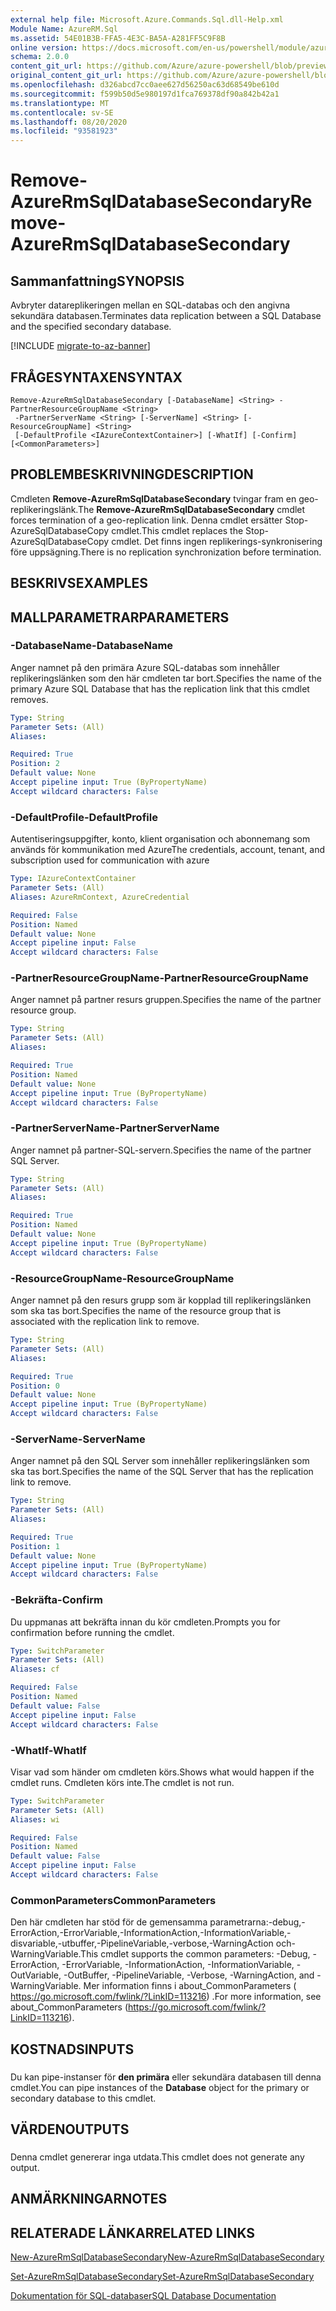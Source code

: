 ```yaml
---
external help file: Microsoft.Azure.Commands.Sql.dll-Help.xml
Module Name: AzureRM.Sql
ms.assetid: 54E01B3B-FFA5-4E3C-BA5A-A281FF5C9F8B
online version: https://docs.microsoft.com/en-us/powershell/module/azurerm.sql/remove-azurermsqldatabasesecondary
schema: 2.0.0
content_git_url: https://github.com/Azure/azure-powershell/blob/preview/src/ResourceManager/Sql/Commands.Sql/help/Remove-AzureRmSqlDatabaseSecondary.md
original_content_git_url: https://github.com/Azure/azure-powershell/blob/preview/src/ResourceManager/Sql/Commands.Sql/help/Remove-AzureRmSqlDatabaseSecondary.md
ms.openlocfilehash: d326abcd7cc0aee627d56250ac63d68549be610d
ms.sourcegitcommit: f599b50d5e980197d1fca769378df90a842b42a1
ms.translationtype: MT
ms.contentlocale: sv-SE
ms.lasthandoff: 08/20/2020
ms.locfileid: "93581923"
---
```

# <span data-ttu-id="dea7c-101">Remove-AzureRmSqlDatabaseSecondary</span><span class="sxs-lookup"><span data-stu-id="dea7c-101">Remove-AzureRmSqlDatabaseSecondary</span></span>

## <span data-ttu-id="dea7c-102">Sammanfattning</span><span class="sxs-lookup"><span data-stu-id="dea7c-102">SYNOPSIS</span></span>
<span data-ttu-id="dea7c-103">Avbryter datareplikeringen mellan en SQL-databas och den angivna sekundära databasen.</span><span class="sxs-lookup"><span data-stu-id="dea7c-103">Terminates data replication between a SQL Database and the specified secondary database.</span></span>

[!INCLUDE [migrate-to-az-banner](../../includes/migrate-to-az-banner.md)]

## <span data-ttu-id="dea7c-104">FRÅGESYNTAXEN</span><span class="sxs-lookup"><span data-stu-id="dea7c-104">SYNTAX</span></span>

```
Remove-AzureRmSqlDatabaseSecondary [-DatabaseName] <String> -PartnerResourceGroupName <String>
 -PartnerServerName <String> [-ServerName] <String> [-ResourceGroupName] <String>
 [-DefaultProfile <IAzureContextContainer>] [-WhatIf] [-Confirm] [<CommonParameters>]
```

## <span data-ttu-id="dea7c-105">PROBLEMBESKRIVNING</span><span class="sxs-lookup"><span data-stu-id="dea7c-105">DESCRIPTION</span></span>
<span data-ttu-id="dea7c-106">Cmdleten **Remove-AzureRmSqlDatabaseSecondary** tvingar fram en geo-replikeringslänk.</span><span class="sxs-lookup"><span data-stu-id="dea7c-106">The **Remove-AzureRmSqlDatabaseSecondary** cmdlet forces termination of a geo-replication link.</span></span>
<span data-ttu-id="dea7c-107">Denna cmdlet ersätter Stop-AzureSqlDatabaseCopy cmdlet.</span><span class="sxs-lookup"><span data-stu-id="dea7c-107">This cmdlet replaces the Stop-AzureSqlDatabaseCopy cmdlet.</span></span>
<span data-ttu-id="dea7c-108">Det finns ingen replikerings-synkronisering före uppsägning.</span><span class="sxs-lookup"><span data-stu-id="dea7c-108">There is no replication synchronization before termination.</span></span>

## <span data-ttu-id="dea7c-109">BESKRIVS</span><span class="sxs-lookup"><span data-stu-id="dea7c-109">EXAMPLES</span></span>

## <span data-ttu-id="dea7c-110">MALLPARAMETRAR</span><span class="sxs-lookup"><span data-stu-id="dea7c-110">PARAMETERS</span></span>

### <span data-ttu-id="dea7c-111">-DatabaseName</span><span class="sxs-lookup"><span data-stu-id="dea7c-111">-DatabaseName</span></span>
<span data-ttu-id="dea7c-112">Anger namnet på den primära Azure SQL-databas som innehåller replikeringslänken som den här cmdleten tar bort.</span><span class="sxs-lookup"><span data-stu-id="dea7c-112">Specifies the name of the primary Azure SQL Database that has the replication link that this cmdlet removes.</span></span>

```yaml
Type: String
Parameter Sets: (All)
Aliases:

Required: True
Position: 2
Default value: None
Accept pipeline input: True (ByPropertyName)
Accept wildcard characters: False
```

### <span data-ttu-id="dea7c-113">-DefaultProfile</span><span class="sxs-lookup"><span data-stu-id="dea7c-113">-DefaultProfile</span></span>
<span data-ttu-id="dea7c-114">Autentiseringsuppgifter, konto, klient organisation och abonnemang som används för kommunikation med Azure</span><span class="sxs-lookup"><span data-stu-id="dea7c-114">The credentials, account, tenant, and subscription used for communication with azure</span></span>

```yaml
Type: IAzureContextContainer
Parameter Sets: (All)
Aliases: AzureRmContext, AzureCredential

Required: False
Position: Named
Default value: None
Accept pipeline input: False
Accept wildcard characters: False
```

### <span data-ttu-id="dea7c-115">-PartnerResourceGroupName</span><span class="sxs-lookup"><span data-stu-id="dea7c-115">-PartnerResourceGroupName</span></span>
<span data-ttu-id="dea7c-116">Anger namnet på partner resurs gruppen.</span><span class="sxs-lookup"><span data-stu-id="dea7c-116">Specifies the name of the partner  resource group.</span></span>

```yaml
Type: String
Parameter Sets: (All)
Aliases:

Required: True
Position: Named
Default value: None
Accept pipeline input: True (ByPropertyName)
Accept wildcard characters: False
```

### <span data-ttu-id="dea7c-117">-PartnerServerName</span><span class="sxs-lookup"><span data-stu-id="dea7c-117">-PartnerServerName</span></span>
<span data-ttu-id="dea7c-118">Anger namnet på partner-SQL-servern.</span><span class="sxs-lookup"><span data-stu-id="dea7c-118">Specifies the name of the partner SQL Server.</span></span>

```yaml
Type: String
Parameter Sets: (All)
Aliases:

Required: True
Position: Named
Default value: None
Accept pipeline input: True (ByPropertyName)
Accept wildcard characters: False
```

### <span data-ttu-id="dea7c-119">-ResourceGroupName</span><span class="sxs-lookup"><span data-stu-id="dea7c-119">-ResourceGroupName</span></span>
<span data-ttu-id="dea7c-120">Anger namnet på den resurs grupp som är kopplad till replikeringslänken som ska tas bort.</span><span class="sxs-lookup"><span data-stu-id="dea7c-120">Specifies the name of the resource group that is associated with the replication link to remove.</span></span>

```yaml
Type: String
Parameter Sets: (All)
Aliases:

Required: True
Position: 0
Default value: None
Accept pipeline input: True (ByPropertyName)
Accept wildcard characters: False
```

### <span data-ttu-id="dea7c-121">-ServerName</span><span class="sxs-lookup"><span data-stu-id="dea7c-121">-ServerName</span></span>
<span data-ttu-id="dea7c-122">Anger namnet på den SQL Server som innehåller replikeringslänken som ska tas bort.</span><span class="sxs-lookup"><span data-stu-id="dea7c-122">Specifies the name of the SQL Server that has the replication link to remove.</span></span>

```yaml
Type: String
Parameter Sets: (All)
Aliases:

Required: True
Position: 1
Default value: None
Accept pipeline input: True (ByPropertyName)
Accept wildcard characters: False
```

### <span data-ttu-id="dea7c-123">-Bekräfta</span><span class="sxs-lookup"><span data-stu-id="dea7c-123">-Confirm</span></span>
<span data-ttu-id="dea7c-124">Du uppmanas att bekräfta innan du kör cmdleten.</span><span class="sxs-lookup"><span data-stu-id="dea7c-124">Prompts you for confirmation before running the cmdlet.</span></span>

```yaml
Type: SwitchParameter
Parameter Sets: (All)
Aliases: cf

Required: False
Position: Named
Default value: False
Accept pipeline input: False
Accept wildcard characters: False
```

### <span data-ttu-id="dea7c-125">-WhatIf</span><span class="sxs-lookup"><span data-stu-id="dea7c-125">-WhatIf</span></span>
<span data-ttu-id="dea7c-126">Visar vad som händer om cmdleten körs.</span><span class="sxs-lookup"><span data-stu-id="dea7c-126">Shows what would happen if the cmdlet runs.</span></span>
<span data-ttu-id="dea7c-127">Cmdleten körs inte.</span><span class="sxs-lookup"><span data-stu-id="dea7c-127">The cmdlet is not run.</span></span>

```yaml
Type: SwitchParameter
Parameter Sets: (All)
Aliases: wi

Required: False
Position: Named
Default value: False
Accept pipeline input: False
Accept wildcard characters: False
```

### <span data-ttu-id="dea7c-128">CommonParameters</span><span class="sxs-lookup"><span data-stu-id="dea7c-128">CommonParameters</span></span>
<span data-ttu-id="dea7c-129">Den här cmdleten har stöd för de gemensamma parametrarna:-debug,-ErrorAction,-ErrorVariable,-InformationAction,-InformationVariable,-disvariable,-utbuffer,-PipelineVariable,-verbose,-WarningAction och-WarningVariable.</span><span class="sxs-lookup"><span data-stu-id="dea7c-129">This cmdlet supports the common parameters: -Debug, -ErrorAction, -ErrorVariable, -InformationAction, -InformationVariable, -OutVariable, -OutBuffer, -PipelineVariable, -Verbose, -WarningAction, and -WarningVariable.</span></span> <span data-ttu-id="dea7c-130">Mer information finns i about_CommonParameters ( https://go.microsoft.com/fwlink/?LinkID=113216) .</span><span class="sxs-lookup"><span data-stu-id="dea7c-130">For more information, see about_CommonParameters (https://go.microsoft.com/fwlink/?LinkID=113216).</span></span>

## <span data-ttu-id="dea7c-131">KOSTNADS</span><span class="sxs-lookup"><span data-stu-id="dea7c-131">INPUTS</span></span>

###  
<span data-ttu-id="dea7c-132">Du kan pipe-instanser för **den primära** eller sekundära databasen till denna cmdlet.</span><span class="sxs-lookup"><span data-stu-id="dea7c-132">You can pipe instances of the **Database** object for the primary or secondary database to this cmdlet.</span></span>

## <span data-ttu-id="dea7c-133">VÄRDEN</span><span class="sxs-lookup"><span data-stu-id="dea7c-133">OUTPUTS</span></span>

###  
<span data-ttu-id="dea7c-134">Denna cmdlet genererar inga utdata.</span><span class="sxs-lookup"><span data-stu-id="dea7c-134">This cmdlet does not generate any output.</span></span>

## <span data-ttu-id="dea7c-135">ANMÄRKNINGAR</span><span class="sxs-lookup"><span data-stu-id="dea7c-135">NOTES</span></span>

## <span data-ttu-id="dea7c-136">RELATERADE LÄNKAR</span><span class="sxs-lookup"><span data-stu-id="dea7c-136">RELATED LINKS</span></span>

[<span data-ttu-id="dea7c-137">New-AzureRmSqlDatabaseSecondary</span><span class="sxs-lookup"><span data-stu-id="dea7c-137">New-AzureRmSqlDatabaseSecondary</span></span>](./New-AzureRmSqlDatabaseSecondary.md)

[<span data-ttu-id="dea7c-138">Set-AzureRmSqlDatabaseSecondary</span><span class="sxs-lookup"><span data-stu-id="dea7c-138">Set-AzureRmSqlDatabaseSecondary</span></span>](./Set-AzureRmSqlDatabaseSecondary.md)

[<span data-ttu-id="dea7c-139">Dokumentation för SQL-databaser</span><span class="sxs-lookup"><span data-stu-id="dea7c-139">SQL Database Documentation</span></span>](https://docs.microsoft.com/azure/sql-database/)
